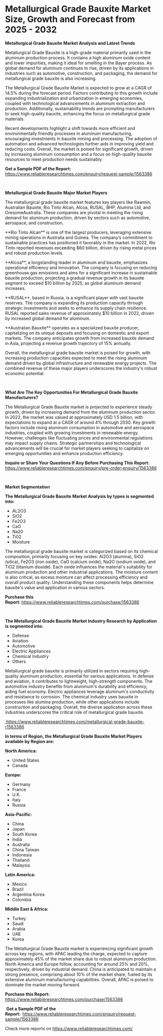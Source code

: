 <p><h1>Metallurgical Grade Bauxite Market Size, Growth and Forecast from 2025 - 2032</h1></p><p><strong>Metallurgical Grade Bauxite Market Analysis and Latest Trends</strong></p>
<p><p>Metallurgical Grade Bauxite is a high-grade material primarily used in the aluminum production process. It contains a high aluminum oxide content and lower impurities, making it ideal for smelting in the Bayer process. As global demand for aluminum continues to rise, driven by its applications in industries such as automotive, construction, and packaging, the demand for metallurgical grade bauxite is also increasing.</p><p>The Metallurgical Grade Bauxite Market is expected to grow at a CAGR of 14.5% during the forecast period. Factors contributing to this growth include expanding industrialization and urbanization in emerging economies, coupled with technological advancements in aluminum extraction and production. Additionally, sustainability trends are prompting manufacturers to seek high-quality bauxite, enhancing the focus on metallurgical grade materials.</p><p>Recent developments highlight a shift towards more efficient and environmentally friendly processes in aluminum manufacturing, encouraging investments in bauxite mining and processing. The adoption of automation and advanced technologies further aids in improving yield and reducing costs. Overall, the market is poised for significant growth, driven by increasing aluminum consumption and a focus on high-quality bauxite resources to meet production needs sustainably.</p></p>
<p><strong>Get a Sample PDF of the Report:&nbsp;</strong> <a href="https://www.reliableresearchtimes.com/enquiry/request-sample/1563386?utm_campaign=2524&utm_medium=2&utm_source=Github&utm_content=ia&utm_term=02042025&utm_id=metallurgical-grade-bauxite">https://www.reliableresearchtimes.com/enquiry/request-sample/1563386</a></p>
<p>&nbsp;</p>
<p><strong>Metallurgical Grade Bauxite Major Market Players</strong></p>
<p><p>The metallurgical grade bauxite market features key players like Rawmin, Australian Bauxite, Rio Tinto Alcan, Alcoa, RUSAL, BHP, Alumina Ltd, and OresomeAustralia. These companies are pivotal in meeting the rising demand for aluminum production, driven by sectors such as automotive, aerospace, and construction.</p><p>**Rio Tinto Alcan** is one of the largest producers, leveraging extensive mining operations in Australia and Guinea. The company’s commitment to sustainable practices has positioned it favorably in the market. In 2022, Rio Tinto reported revenues exceeding $60 billion, driven by rising metal prices and robust production levels.</p><p>**Alcoa**, a longstanding leader in aluminum and bauxite, emphasizes operational efficiency and innovation. The company is focusing on reducing greenhouse gas emissions and aims for a significant increase in sustainable bauxite production, projecting a gradual revenue growth in its bauxite segment to exceed $10 billion by 2025, as global aluminum demand increases.</p><p>**RUSAL**, based in Russia, is a significant player with vast bauxite reserves. The company is expanding its production capacity through strategic investments and seeks to enhance its supply chain resilience. RUSAL reported sales revenue of approximately $10 billion in 2022, driven by increased global demand for aluminum.</p><p>**Australian Bauxite** operates as a specialized bauxite producer, capitalizing on its unique deposits and focusing on domestic and export markets. The company anticipates growth from increased bauxite demand in Asia, projecting a revenue growth trajectory of 15% annually.</p><p>Overall, the metallurgical grade bauxite market is poised for growth, with increasing production capacities expected to meet the rising aluminum demand driven by global infrastructure and renewable energy projects. The combined revenue of these major players underscores the industry's robust economic potential.</p></p>
<p>&nbsp;</p>
<p><strong>What Are The Key Opportunities For Metallurgical Grade Bauxite Manufacturers?</strong></p>
<p><p>The Metallurgical Grade Bauxite market is projected to experience steady growth, driven by increasing demand from the aluminum production sector. In 2022, the market was valued at approximately USD 1.5 billion, with expectations to expand at a CAGR of around 4% through 2030. Key growth factors include rising aluminum consumption in automotive and aerospace industries, coupled with growing investments in renewable energy. However, challenges like fluctuating prices and environmental regulations may impact supply chains. Strategic partnerships and technological advancements will be crucial for market players seeking to capitalize on emerging opportunities and enhance production efficiency.</p></p>
<p><strong>Inquire or Share Your Questions If Any Before Purchasing This Report:</strong> <a href="https://www.reliableresearchtimes.com/enquiry/pre-order-enquiry/1563386?utm_campaign=2524&utm_medium=2&utm_source=Github&utm_content=ia&utm_term=02042025&utm_id=metallurgical-grade-bauxite">https://www.reliableresearchtimes.com/enquiry/pre-order-enquiry/1563386</a></p>
<p>&nbsp;</p>
<p><strong>Market Segmentation</strong></p>
<p><strong>The Metallurgical Grade Bauxite Market Analysis by types is segmented into:</strong></p>
<p><ul><li>AL2O3</li><li>SiO2</li><li>Fe2O3</li><li>CaO</li><li>Na20</li><li>Ti02</li><li>Moisture</li></ul></p>
<p><p>The metallurgical grade bauxite market is categorized based on its chemical composition, primarily focusing on key oxides: Al2O3 (alumina), SiO2 (silica), Fe2O3 (iron oxide), CaO (calcium oxide), Na2O (sodium oxide), and TiO2 (titanium dioxide). Each oxide influences the material's suitability for aluminum production and other industrial applications. The moisture content is also critical, as excess moisture can affect processing efficiency and overall product quality. Understanding these components helps determine bauxite's value and application in various sectors.</p></p>
<p><strong>Purchase this Report:&nbsp;</strong><a href="https://www.reliableresearchtimes.com/purchase/1563386?utm_campaign=2524&utm_medium=2&utm_source=Github&utm_content=ia&utm_term=02042025&utm_id=metallurgical-grade-bauxite">https://www.reliableresearchtimes.com/purchase/1563386</a></p>
<p>&nbsp;</p>
<p><strong>The Metallurgical Grade Bauxite Market Industry Research by Application is segmented into:</strong></p>
<p><ul><li>Defense</li><li>Aviation</li><li>Automotive</li><li>Electric Appliances</li><li>Chemical Industry</li><li>Others</li></ul></p>
<p><p>Metallurgical grade bauxite is primarily utilized in sectors requiring high-quality aluminum production, essential for various applications. In defense and aviation, it contributes to lightweight, high-strength components. The automotive industry benefits from aluminum's durability and efficiency, aiding fuel economy. Electric appliances leverage aluminum's conductivity and resistance to corrosion. The chemical industry uses bauxite in processes like alumina production, while other applications include construction and packaging. Overall, the diverse application across these industries underscores the critical role of metallurgical grade bauxite.</p></p>
<p><a href="https://www.reliableresearchtimes.com/metallurgical-grade-bauxite-r1563386?utm_campaign=2524&utm_medium=2&utm_source=Github&utm_content=ia&utm_term=02042025&utm_id=metallurgical-grade-bauxite">&nbsp;https://www.reliableresearchtimes.com/metallurgical-grade-bauxite-r1563386</a></p>
<p><strong>In terms of Region, the Metallurgical Grade Bauxite Market Players available by Region are:</strong></p>
<p>
    <p> <strong> North America: </strong>
        <ul>
            <li>United States</li>
            <li>Canada</li>
        </ul>
        </p> 
    <p> <strong> Europe: </strong>
        <ul>
            <li>Germany</li>
            <li>France</li>
            <li>U.K.</li>
            <li>Italy</li>
            <li>Russia</li>
        </ul>
        </p> 
    <p> <strong> Asia-Pacific: </strong>
        <ul>
            <li>China</li>
            <li>Japan</li>
            <li>South Korea</li>
            <li>India</li>
            <li>Australia</li>
            <li>China Taiwan</li>
            <li>Indonesia</li>
            <li>Thailand</li>
            <li>Malaysia</li>
        </ul>
        </p> 
    <p> <strong> Latin America: </strong>
        <ul>
            <li>Mexico</li>
            <li>Brazil</li>
            <li>Argentina Korea</li>
            <li>Colombia</li>
        </ul>
        </p> 
    <p> <strong> Middle East & Africa: </strong>
        <ul>
            <li>Turkey</li>
            <li>Saudi</li>
            <li>Arabia</li>
            <li>UAE</li>
            <li>Korea</li>
        </ul>
    </p>
    </p>
<p><p>The Metallurgical Grade Bauxite market is experiencing significant growth across key regions, with APAC leading the charge, expected to capture approximately 45% of the market share due to robust aluminum production. North America and Europe follow, accounting for around 25% and 20%, respectively, driven by industrial demand. China is anticipated to maintain a strong presence, comprising about 10% of the market share, fueled by its extensive aluminum manufacturing capabilities. Overall, APAC is poised to dominate the market moving forward.</p></p>
<p><strong>Purchase this Report: </strong><a href="https://www.reliableresearchtimes.com/purchase/1563386?utm_campaign=2524&utm_medium=2&utm_source=Github&utm_content=ia&utm_term=02042025&utm_id=metallurgical-grade-bauxite">https://www.reliableresearchtimes.com/purchase/1563386</a></p>
<p>&nbsp;<strong>Get a Sample PDF of the Report:&nbsp;&nbsp;</strong><a href="https://www.reliableresearchtimes.com/enquiry/request-sample/1563386?utm_campaign=2524&utm_medium=2&utm_source=Github&utm_content=ia&utm_term=02042025&utm_id=metallurgical-grade-bauxite">https://www.reliableresearchtimes.com/enquiry/request-sample/1563386</a></p>
<p><strong></strong></p>
<p>Check more reports on <a href="https://www.reliableresearchtimes.com/?utm_campaign=2524&utm_medium=2&utm_source=Github&utm_content=ia&utm_term=02042025&utm_id=metallurgical-grade-bauxite">https://www.reliableresearchtimes.com/</a></p>